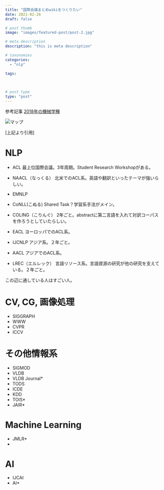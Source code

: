 ```yaml
---
title: "国際会議まとめwikiをつくりたい"
date: 2021-02-26
draft: false

# post thumb
image: "images/featured-post/post-2.jpg"

# meta description
description: "this is meta description"

# taxonomies
categories: 
  - "nlp"

tags:
  
  
  
# post type
type: "post"
---
```

参考記事
[2018年の機械学種](https://qiita.com/ishizakiiii/items/43d680f80a0f5532d79b)

![マップ](images/featured-post/map.jpg "マップ")

[上記より引用]

# NLP
* ACL 最上位国際会議。3年周期。Student Research Workshopがある。
* NAACL（なっくる） 北米でのACL系。英語や翻訳といったテーマが強いらしい。
* EMNLP 

* CoNLL(こぬる)  Shared Task？学習系手法がメイン。
* COLING（こりんぐ） 2年ごと。abstractに第二言語を入れて対訳コーパスを作ろうとしていたらしい。
* EACL ヨーロッパでのACL系。
* IJCNLP アジア系。２年ごと。
* AACL アジアでのACL系。

* LREC（エルレック） 言語リソース系。言語資源の研究が他の研究を支えている。２年ごと。

この辺に通している人はすごい人。

# CV, CG, 画像処理
* SIGGRAPH
* WWW
* CVPR
* ICCV

# その他情報系
* SIGMOD 
* VLDB
* VLDB Journal*
* TODS
* ICDE
* KDD
* TOIS*
* JAIR*

# Machine Learning
*  JMLR*
*

# AI
* IJCAI
* AI*